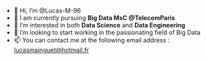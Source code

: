 - 👋 Hi, I’m @Lucas-M-96
- 🌱 I am currently pursuing **Big Data MsC @TelecomParis**
- 👀 I’m interested in both **Data Science** and **Data Engineering**
- 💞️ I’m looking to start working in the passionating field of Big Data
- 📫 You can contact me at the following email address : lucasmainguet@hotmail.fr
